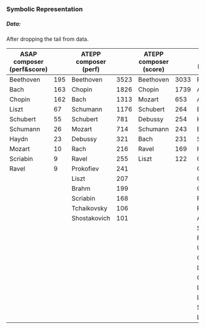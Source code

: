 ### Symbolic Representation 


##### Data:
After dropping the tail from data. 

| ASAP composer (perf&score) |     | ATEPP composer (perf) |      | ATEPP composer (score) |      | ATEPP performer |      |
|----------------------------|-----|-----------------------|------|------------------------|------|-----------------|------|
| Beethoven                  | 195 | Beethoven             | 3523 | Beethoven              | 3033 | Richter         | 1581 |
| Bach                       | 163 | Chopin                | 1826 | Chopin                 | 1739 | Ashkenazy       | 1188 |
| Chopin                     | 162 | Bach                  | 1313 | Mozart                 | 653  | Arrau           | 833  |
| Liszt                      | 67  | Schumann              | 1176 | Schubert               | 264  | Brendel         | 743  |
| Schubert                   | 55  | Schubert              | 781  | Debussy                | 254  | Kempff          | 609  |
| Schumann                   | 26  | Mozart                | 714  | Schumann               | 243  | Barenboim       | 603  |
| Haydn                      | 23  | Debussy               | 321  | Bach                   | 231  | Schiff          | 595  |
| Mozart                     | 10  | Rach                  | 216  | Ravel                  | 169  | Horowitz        | 576  |
| Scriabin                   | 9   | Ravel                 | 255  | Liszt                  | 122  | Gulda           | 459  |
| Ravel                      | 9   | Prokofiev             | 241  |                        |      | Gieseking       | 362  |
|                            |     | Liszt                 | 207  |                        |      | Gould           | 326  |
|                            |     | Brahm                 | 199  |                        |      | Gilels          | 322  |
|                            |     | Scriabin              | 168  |                        |      | Perahia         | 288  |
|                            |     | Tchaikovsky           | 106  |                        |      | Pollini         | 256  |
|                            |     | Shostakovich          | 101  |                        |      | Argerich        | 240  |
|                            |     |                       |      |                        |      | Schnabel        | 240  |
|                            |     |                       |      |                        |      | François        | 234  |
|                            |     |                       |      |                        |      | Uchida          | 210  |
|                            |     |                       |      |                        |      | Casadesus       | 164  |
|                            |     |                       |      |                        |      | Lugansky        | 125  |
|                            |     |                       |      |                        |      | Cortot          | 124  |
|                            |     |                       |      |                        |      | Lang            | 115  |
|                            |     |                       |      |                        |      | Larrocha        | 110  |
|                            |     |                       |      |                        |      | Sokolov         | 106  |
|                            |     |                       |      |                        |      | Lupu            | 104  |